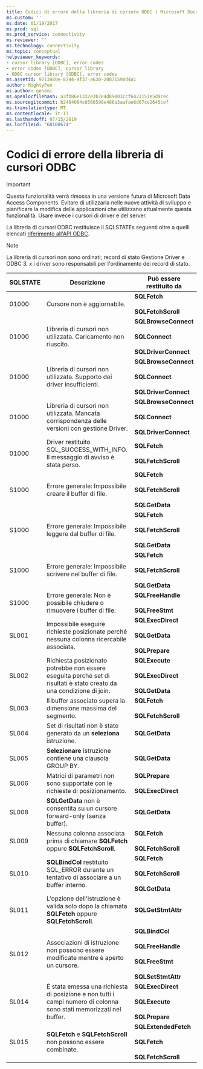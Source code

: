 ```yaml
---
title: Codici di errore della libreria di cursore ODBC | Microsoft Docs
ms.custom: ''
ms.date: 01/19/2017
ms.prod: sql
ms.prod_service: connectivity
ms.reviewer: ''
ms.technology: connectivity
ms.topic: conceptual
helpviewer_keywords:
- cursor library [ODBC], error codes
- error codes [ODBC], cursor library
- ODBC cursor library [ODBC], error codes
ms.assetid: 9713480e-8744-4f37-a630-20871590d4a1
author: MightyPen
ms.author: genemi
ms.openlocfilehash: a3fb86e1332e3b7e4d89003ccf6421151e5d9cec
ms.sourcegitcommit: b2464064c0566590e486a3aafae6d67ce2645cef
ms.translationtype: MT
ms.contentlocale: it-IT
ms.lasthandoff: 07/15/2019
ms.locfileid: "68100674"
---
```

# <a name="odbc-cursor-library-error-codes"></a>Codici di errore della libreria di cursori ODBC
> [!IMPORTANT]  
>  Questa funzionalità verrà rimossa in una versione futura di Microsoft Data Access Components. Evitare di utilizzarla nelle nuove attività di sviluppo e pianificare la modifica delle applicazioni che utilizzano attualmente questa funzionalità. Usare invece i cursori di driver e del server.  
  
 La libreria di cursori ODBC restituisce il SQLSTATEs seguenti oltre a quelli elencati [riferimento all'API ODBC](../../../odbc/reference/syntax/odbc-api-reference.md).  
  
> [!NOTE]  
>  La libreria di cursori non sono ordinati; record di stato Gestione Driver e ODBC 3. *x* i driver sono responsabili per l'ordinamento dei record di stato.  
  
|SQLSTATE|Descrizione|Può essere restituito da|  
|--------------|-----------------|--------------------------|  
|01000|Cursore non è aggiornabile.|**SQLFetch**<br /><br /> **SQLFetchScroll**|  
|01000|Libreria di cursori non utilizzata. Caricamento non riuscito.|**SQLBrowseConnect**<br /><br /> **SQLConnect**<br /><br /> **SQLDriverConnect**|  
|01000|Libreria di cursori non utilizzata. Supporto dei driver insufficienti.|**SQLBrowseConnect**<br /><br /> **SQLConnect**<br /><br /> **SQLDriverConnect**|  
|01000|Libreria di cursori non utilizzata. Mancata corrispondenza delle versioni con gestione Driver.|**SQLBrowseConnect**<br /><br /> **SQLConnect**<br /><br /> **SQLDriverConnect**|  
|01000|Driver restituito SQL_SUCCESS_WITH_INFO. Il messaggio di avviso è stata perso.|**SQLFetch**<br /><br /> **SQLFetchScroll**|  
|S1000|Errore generale: Impossibile creare il buffer di file.|**SQLFetch**<br /><br /> **SQLFetchScroll**<br /><br /> **SQLGetData**|  
|S1000|Errore generale: Impossibile leggere dal buffer di file.|**SQLFetch**<br /><br /> **SQLFetchScroll**<br /><br /> **SQLGetData**|  
|S1000|Errore generale: Impossibile scrivere nel buffer di file.|**SQLFetch**<br /><br /> **SQLFetchScroll**<br /><br /> **SQLGetData**|  
|S1000|Errore generale: Non è possibile chiudere o rimuovere i buffer di file.|**SQLFreeHandle**<br /><br /> **SQLFreeStmt**|  
|SL001|Impossibile eseguire richieste posizionate perché nessuna colonna ricercabile associata.|**SQLExecDirect**<br /><br /> **SQLGetData**<br /><br /> **SQLPrepare**|  
|SL002|Richiesta posizionato potrebbe non essere eseguita perché set di risultati è stato creato da una condizione di join.|**SQLExecute**<br /><br /> **SQLExecDirect**<br /><br /> **SQLGetData**|  
|SL003|Il buffer associato supera la dimensione massima del segmento.|**SQLFetch**<br /><br /> **SQLFetchScroll**|  
|SL004|Set di risultati non è stato generato da un **seleziona** istruzione.|**SQLGetData**|  
|SL005|**Selezionare** istruzione contiene una clausola GROUP BY.|**SQLGetData**|  
|SL006|Matrici di parametri non sono supportate con le richieste di posizionamento.|**SQLPrepare**<br /><br /> **SQLExecDirect**|  
|SL008|**SQLGetData** non è consentita su un cursore forward-only (senza buffer).|**SQLGetData**|  
|SL009|Nessuna colonna associata prima di chiamare **SQLFetch** oppure **SQLFetchScroll**.|**SQLFetch**<br /><br /> **SQLFetchScroll**|  
|SL010|**SQLBindCol** restituito SQL_ERROR durante un tentativo di associare a un buffer interno.|**SQLFetch**<br /><br /> **SQLFetchScroll**<br /><br /> **SQLGetData**|  
|SL011|L'opzione dell'istruzione è valida solo dopo la chiamata **SQLFetch** oppure **SQLFetchScroll**.|**SQLGetStmtAttr**|  
|SL012|Associazioni di istruzione non possono essere modificate mentre è aperto un cursore.|**SQLBindCol**<br /><br /> **SQLFreeHandle**<br /><br /> **SQLFreeStmt**<br /><br /> **SQLSetStmtAttr**|  
|SL014|È stata emessa una richiesta di posizione e non tutti i campi numero di colonna sono stati memorizzati nel buffer.|**SQLExecDirect**<br /><br /> **SQLExecute**<br /><br /> **SQLPrepare**|  
|SL015|**SQLFetch** e **SQLFetchScroll** non possono essere combinate.|**SQLExtendedFetch**<br /><br /> **SQLFetch**<br /><br /> **SQLFetchScroll**|
